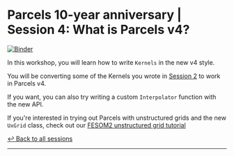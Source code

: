# Parcels 10-year anniversary | Session 4: What is Parcels v4?

[![Binder](https://mybinder.org/badge_logo.svg)](https://mybinder.org/v2/gh/OceanParcels/10year-anniversary-session4/main)

In this workshop, you will learn how to write `Kernels` in the new v4 style. 

You will be converting some of the Kernels you wrote in [Session 2](https://github.com/OceanParcels/10year-anniversary-session2) to work in Parcels v4. 

If you want, you can also try writing a custom `Interpolator` function with the new API.

If you're interested in trying out Parcels with unstructured grids and the new `UxGrid` class, check out our [FESOM2 unstructured grid tutorial](https://github.com/ELPHE-WW/UXParcels-tutorials)

[↩️ Back to all sessions](https://github.com/OceanParcels/10year-anniversary-event)

---

<!-- If you want, write a 2 sentence description below this  -->
